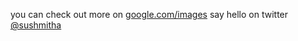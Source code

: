 you can check out more on [google.com/images](https://google.com/images) say hello on twitter [@sushmitha](https://twitter.com/sushmitha)
